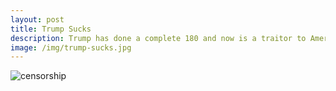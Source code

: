 ```yaml
---
layout: post
title: Trump Sucks
description: Trump has done a complete 180 and now is a traitor to America
image: /img/trump-sucks.jpg
---
```


![censorship]({{site.url}}/img/trump.gif)
